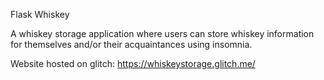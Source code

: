 Flask Whiskey

A whiskey storage application where users can store whiskey information for themselves and/or their acquaintances using insomnia.

Website hosted on glitch: https://whiskeystorage.glitch.me/